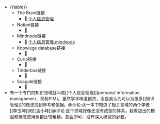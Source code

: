 - {{table}}
    - The Brain链接
        - 🦩 [个人信息管理 ](brain://api.thebrain.com/g7PXu0IyM0ucARb24SvxiA/lBtkgjKkqUK35txuidkhyQ/%E4%B8%AA%E4%BA%BA%E4%BF%A1%E6%81%AF%E7%AE%A1%E7%90%86)
    - Notion链接
        - 🦩 
    - Mindnode链接
        - 🦩 [个人信息管理.mindnode](hook://file/ABoxkm95Q?p=VzZMMzlVWUw2Wn5jb21+bWluZG5vZGV+TWluZE5vZGUvRG9jdW1lbnRz&n=%E4%B8%AA%E4%BA%BA%E4%BF%A1%E6%81%AF%E7%AE%A1%E7%90%86.mindnode)
    - Knowlege database链接
        - 🦩 
    - Curio链接
        - 🦩 
    - Tinderbox链接
        - 🦩 
    - Scapple链接
        - 🦩 
- 有一个专门的知识领域就叫做[[个人信息管理]](personal information management，简称PIM)。虽然学术味道很浓，但是我认为可以为很多[[知识管理]]的做法找到参考和依据。@评论:从一本书知道了相关领域的两个学者：[[李玉坤]]和[[孟小峰]]@评论:这个领域好像还没有成型的体系，我看提出的模型和概念使用也都比较粗糙。意会即可，没有深入研究的必要。
